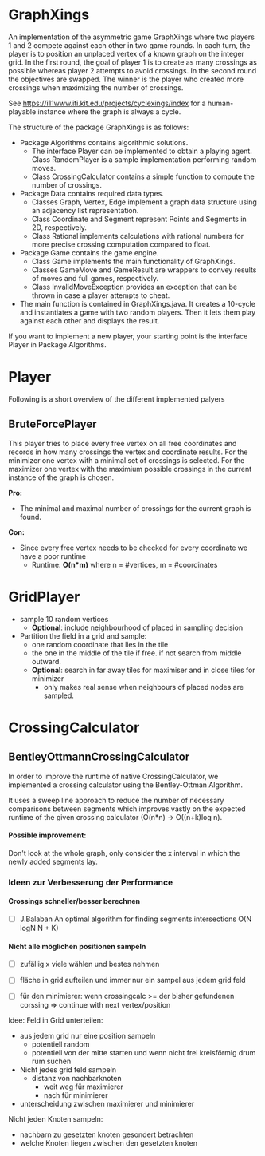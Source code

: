 # GraphXings

An implementation of the asymmetric game GraphXings where two players 1 and 2 compete against each other in two game rounds. In each turn, the player is to position an unplaced vertex of a known graph on the integer grid. In the first round, the goal of player 1 is to create as many crossings as possible whereas player 2 attempts to avoid crossings. In the second round the objectives are swapped. The winner is the player who created more crossings when maximizing the number of crossings.

See https://i11www.iti.kit.edu/projects/cyclexings/index for a human-playable instance where the graph is always a cycle.

The structure of the package GraphXings is as follows:
- Package Algorithms contains algorithmic solutions.
  * The interface Player can be implemented to obtain a playing agent. Class RandomPlayer is a sample implementation performing random moves.
  * Class CrossingCalculator contains a simple function to compute the number of crossings.
- Package Data contains required data types.
  * Classes Graph, Vertex, Edge implement a graph data structure using an adjacency list representation.
  * Class Coordinate and Segment represent Points and Segments in 2D, respectively.
  * Class Rational implements calculations with rational numbers for more precise crossing computation compared to float.
- Package Game contains the game engine.
  * Class Game implements the main functionality of GraphXings.
  * Classes GameMove and GameResult are wrappers to convey results of moves and full games, respectively.
  * Class InvalidMoveException provides an exception that can be thrown in case a player attempts to cheat.
- The main function is contained in GraphXings.java. It creates a 10-cycle and instantiates a game with two random players. Then it lets them play against each other and displays the result.

If you want to implement a new player, your starting point is the interface Player in Package Algorithms.


# Player
Following is a short overview of the different implemented palyers
## BruteForcePlayer
This player tries to place every free vertex on all free coordinates 
and records in how many crossings the vertex and coordinate results.
For the minimizer one vertex with a minimal set of crossings is selected.
For the maximizer one vertex with the maximium possible crossings in the current instance of the graph is chosen.

**Pro:** 
- The minimal and maximal number of crossings for the current graph is found.

**Con:**
- Since every free vertex needs to be checked for every coordinate we have a poor runtime
  - Runtime: **O(n\*m)** where n = #vertices, m = #coordinates

# GridPlayer
- sample 10 random vertices 
  - **Optional**: include neighbourhood of placed in sampling decision
- Partition the field in a grid and sample:
  - one random coordinate that lies in the tile 
  - the one in the middle of the tile if free. if not search from middle outward.
  - **Optional**: search in far away tiles for maximiser and in close tiles for minimizer
    - only makes real sense when neighbours of placed nodes are sampled.

# CrossingCalculator
## BentleyOttmannCrossingCalculator
In order to improve the runtime of native CrossingCalculator, we implemented 
a crossing calculator using the Bentley-Ottman Algorithm. 

It uses a sweep line approach to reduce the number of necessary comparisons 
between segments which improves vastly on the expected runtime of the 
given crossing calculator (O(n*n) -> O((n+k)log n).

#### Possible improvement:
Don't look at the whole graph, only consider the x interval in which the newly 
added segments lay.



### Ideen zur Verbesserung der Performance
#### Crossings schneller/besser berechnen
-[ ] J.Balaban An optimal algorithm for finding segments intersections O(N logN N + K)
#### Nicht alle möglichen positionen sampeln 
-[ ] zufällig x viele wählen und bestes nehmen
-[ ] fläche in grid aufteilen und immer nur ein sampel aus jedem grid feld
-[ ] für den minimierer: wenn crossingcalc >= der bisher gefundenen corssing => continue with next vertex/position


Idee:
Feld in Grid unterteilen:
- aus jedem grid nur eine position sampeln
  - potentiell random
  - potentiell von der mitte starten und wenn nicht frei kreisförmig drum rum suchen
- Nicht jedes grid feld sampeln
  - distanz von nachbarknoten
    - weit weg für maximierer
    - nach für minimierer
- unterscheidung zwischen maximierer und minimierer

Nicht jeden Knoten sampeln:
- nachbarn zu gesetzten knoten gesondert betrachten
- welche Knoten liegen zwischen den gesetzten knoten